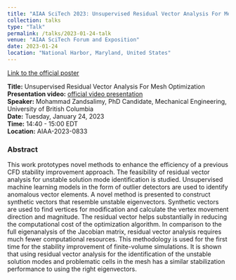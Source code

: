 ```yaml
---
title: "AIAA SciTech 2023: Unsupervised Residual Vector Analysis For Mesh Optimization"
collection: talks
type: "Talk"
permalink: /talks/2023-01-24-talk
venue: "AIAA SciTech Forum and Exposition"
date: 2023-01-24
location: "National Harbor, Maryland, United States"
---
```


[Link to the official poster](https://virtualscitech.aiaa.org/Title/c215a7ec-d28e-443d-88c4-4d83e5793cac)

**Title:** Unsupervised Residual Vector Analysis For Mesh Optimization \
**Presentation video:** [official video presentation](https://virtualscitech.aiaa.org/Title/c215a7ec-d28e-443d-88c4-4d83e5793cac) \
**Speaker:** Mohammad Zandsalimy, PhD Candidate, Mechanical Engineering, University of British Columbia \
**Date:**  Tuesday, January 24, 2023 \
**Time:**  14:40 - 15:00 EDT \
**Location:** AIAA-2023-0833

### Abstract
This work prototypes novel methods to enhance the efficiency of a previous CFD stability improvement approach. The feasibility of residual vector analysis for unstable solution mode identification is studied. Unsupervised machine learning models in the form of outlier detectors are used to identify anomalous vector elements. A novel method is presented to construct synthetic vectors that resemble unstable eigenvectors. Synthetic vectors are used to find vertices for modification and calculate the vertex movement direction and magnitude. The residual vector helps substantially in reducing the computational cost of the optimization algorithm. In comparison to the full eigenanalysis of the Jacobian matrix, residual vector analysis requires much fewer computational resources. This methodology is used for the first time for the stability improvement of finite-volume simulations. It is shown that using residual vector analysis for the identification of the unstable solution modes and problematic cells in the mesh has a similar stabilization performance to using the right eigenvectors.